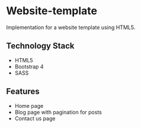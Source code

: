 # Website-template

Implementation for a website template using HTML5.

## Technology Stack

* HTML5
* Bootstrap 4
* SASS

## Features
* Home page
* Blog page with pagination for posts
* Contact us page
